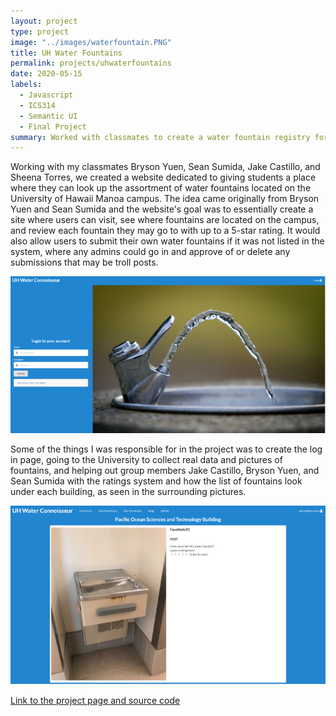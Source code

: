 ```yaml
---
layout: project
type: project
image: "../images/waterfountain.PNG"
title: UH Water Fountains
permalink: projects/uhwaterfountains
date: 2020-05-15
labels:
  - Javascript
  - ICS314
  - Semantic UI
  - Final Project
summary: Worked with classmates to create a water fountain registry for UH Manoa.
---
```


Working with my classmates Bryson Yuen, Sean Sumida, Jake Castillo, and Sheena Torres, we created a website dedicated to giving students 
a place where they can look up the assortment of water fountains located on the University of Hawaii Manoa campus. The idea came 
originally from Bryson Yuen and Sean Sumida and the website's goal was to essentially create a site where users can visit, see where
fountains are located on the campus, and review each fountain they may go to with up to a 5-star rating. It would also allow users to
submit their own water fountains if it was not listed in the system, where any admins could go in and approve of or delete any submissions
that may be troll posts. 

<img class="ui large image" src="../images/waterfountainlogin.PNG">

Some of the things I was responsible for in the project was to create the log in page, going to the University to collect real data and 
pictures of fountains, and helping out group members Jake Castillo, Bryson Yuen, and Sean Sumida with the ratings system
and how the list of fountains look under each building, as seen in the surrounding pictures.

<img class="ui large image" src="../images/waterfountainlist.PNG">

[Link to the project page and source code](https://uh-waterfountain.github.io/)
